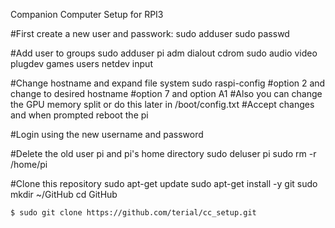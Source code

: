 Companion Computer Setup for RPI3

#First create a new user and passwork:
sudo adduser <username>
sudo passwd <username>

#Add user to groups
sudo adduser <username> pi adm dialout cdrom sudo audio video plugdev games users netdev input

#Change hostname and expand file system
sudo raspi-config
#option 2 and change to desired hostname
#option 7 and option A1
#Also you can change the GPU memory split or do this later in /boot/config.txt
#Accept changes and when prompted reboot the pi

#Login using the new username and password

#Delete the old user pi and pi's home directory
sudo deluser pi
sudo rm -r /home/pi

#Clone this repository
sudo apt-get update
sudo apt-get install -y git
sudo mkdir ~/GitHub
cd GitHub

```
$ sudo git clone https://github.com/terial/cc_setup.git
```
